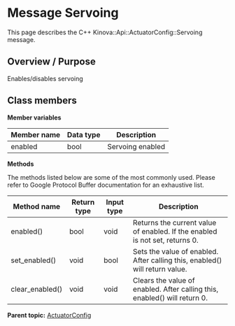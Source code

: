 # Message Servoing

This page describes the C++ Kinova::Api::ActuatorConfig::Servoing message.

## Overview / Purpose

Enables/disables servoing

## Class members

 **Member variables** 

|Member name|Data type|Description|
|-----------|---------|-----------|
|enabled|bool|Servoing enabled|

 **Methods** 

The methods listed below are some of the most commonly used. Please refer to Google Protocol Buffer documentation for an exhaustive list.

|Method name|Return type|Input type|Description|
|-----------|-----------|----------|-----------|
|enabled\(\)|bool|void|Returns the current value of enabled. If the enabled is not set, returns 0.|
|set\_enabled\(\)|void|bool|Sets the value of enabled. After calling this, enabled\(\) will return value.|
|clear\_enabled\(\)|void|void|Clears the value of enabled. After calling this, enabled\(\) will return 0.|

**Parent topic:** [ActuatorConfig](../references/summary_ActuatorConfig.md)

